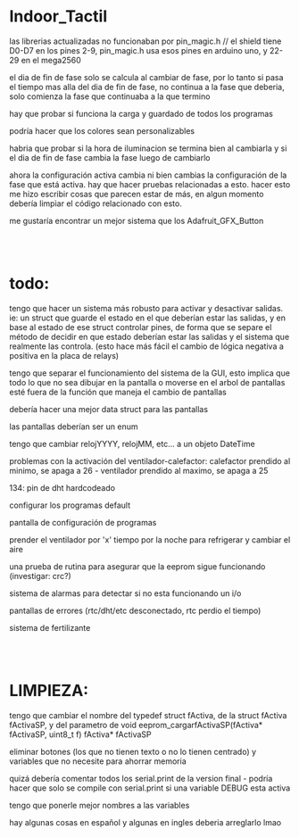 # Indoor_Tactil
las librerias actualizadas no funcionaban por pin_magic.h // el shield tiene D0-D7 en los pines 2-9, pin_magic.h usa esos pines en arduino uno, y 22-29 en el mega2560

el dia de fin de fase solo se calcula al cambiar de fase, por lo tanto si pasa el tiempo mas alla del dia de fin de fase, no continua a la fase que deberia, solo comienza la fase que continuaba a la que termino

hay que probar si funciona la carga y guardado de todos los programas

podría hacer que los colores sean personalizables

habria que probar si la hora de iluminacion se termina bien al cambiarla y si el dia de fin de fase cambia la fase luego de cambiarlo

ahora la configuración activa cambia ni bien cambias la configuración de la fase que está activa. hay que hacer pruebas relacionadas a esto. hacer esto me hizo escribir cosas que parecen estar de más, en algun momento debería limpìar el código relacionado con esto.

me gustaría encontrar un mejor sistema que los Adafruit_GFX_Button

<br><br>
<h1>todo:</h1>

tengo que hacer un sistema más robusto para activar y desactivar salidas. ie: un struct que guarde el estado en el que deberían estar las salidas, y en base al estado de ese struct controlar pines, de forma que se separe el método de decidir en que estado deberían estar las salidas y el sistema que realmente las controla. (esto hace más fácil el cambio de lógica negativa a positiva en la placa de relays)

tengo que separar el funcionamiento del sistema de la GUI, esto implica que todo lo que no sea dibujar en la pantalla o moverse en el arbol de pantallas esté fuera de la función que maneja el cambio de pantallas

debería hacer una mejor data struct para las pantallas

las pantallas deberían ser un enum

tengo que cambiar relojYYYY, relojMM, etc... a un objeto DateTime

problemas con la activación del ventilador-calefactor: calefactor prendido al minimo, se apaga a 26 - ventilador prendido al maximo, se apaga a 25

134: pin de dht hardcodeado

configurar los programas default

pantalla de configuración de programas

prender el ventilador por 'x' tiempo por la noche para refrigerar y cambiar el aire

una prueba de rutina para asegurar que la eeprom sigue funcionando (investigar: crc?)

sistema de alarmas para detectar si no esta funcionando un i/o

pantallas de errores (rtc/dht/etc desconectado, rtc perdio el tiempo)

sistema de fertilizante

<br><br>
<h1>LIMPIEZA:</h1>

tengo que cambiar el nombre del typedef struct fActiva, de la struct fActiva fActivaSP, y del parametro de void eeprom_cargarfActivaSP(fActiva* fActivaSP, uint8_t f) fActiva* fActivaSP

eliminar botones (los que no tienen texto o no lo tienen centrado) y variables que no necesite para ahorrar memoria

quizá debería comentar todos los serial.print de la version final - podría hacer que solo se compile con serial.print si una variable DEBUG esta activa

tengo que ponerle mejor nombres a las variables

hay algunas cosas en español y algunas en ingles deberia arreglarlo lmao
